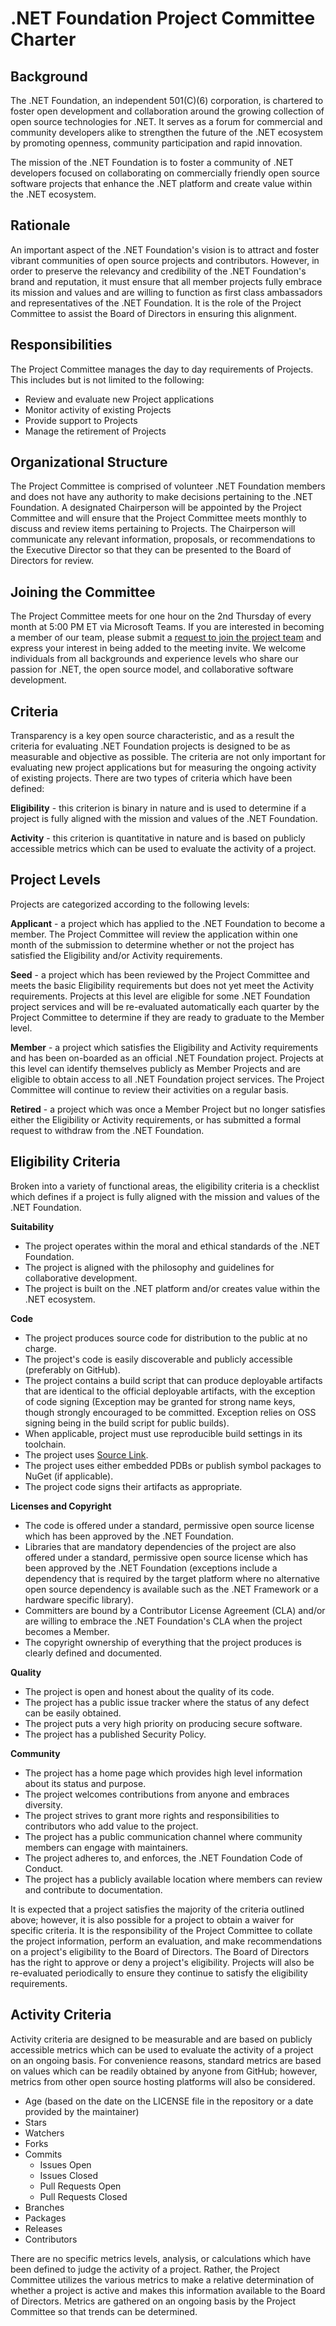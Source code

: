 
# .NET Foundation Project Committee Charter

## Background

The .NET Foundation, an independent 501(C)(6) corporation, is chartered to foster open development and collaboration around the growing collection of open source technologies for .NET. It serves as a forum for commercial and community developers alike to strengthen the future of the .NET ecosystem by promoting openness, community participation and rapid innovation.

The mission of the .NET Foundation is to foster a community of .NET developers focused on collaborating on commercially friendly open source software projects that enhance the .NET platform and create value within the .NET ecosystem.

## Rationale

An important aspect of the .NET Foundation's vision is to attract and foster vibrant communities of open source projects and contributors. However, in order to preserve the relevancy and credibility of the .NET Foundation's brand and reputation, it must ensure that all member projects fully embrace its mission and values and are willing to function as first class ambassadors and representatives of the .NET Foundation. It is the role of the Project Committee to assist the Board of Directors in ensuring this alignment.

## Responsibilities

The Project Committee manages the day to day requirements of Projects. This includes but is not limited to the following:

- Review and evaluate new Project applications
- Monitor activity of existing Projects
- Provide support to Projects
- Manage the retirement of Projects

## Organizational Structure

The Project Committee is comprised of volunteer .NET Foundation members and does not have any authority to make decisions pertaining to the .NET Foundation. A designated Chairperson will be appointed by the Project Committee and will ensure that the Project Committee meets monthly to discuss and review items pertaining to Projects. The Chairperson will communicate any relevant information, proposals, or recommendations to the Executive Director so that they can be presented to the Board of Directors for review. 

## Joining the Committee

The Project Committee meets for one hour on the 2nd Thursday of every month at 5:00 PM ET via Microsoft Teams. If you are interested in becoming a member of our team, please submit a [request to join the project team](https://github.com/dotnet-foundation/projects/issues/new?assignees=sbwalker&labels=membership&template=membership.md) and express your interest in being added to the meeting invite. We welcome individuals from all backgrounds and experience levels who share our passion for .NET, the open source model, and collaborative software development.

## Criteria

Transparency is a key open source characteristic, and as a result the criteria for evaluating .NET Foundation projects is designed to be as measurable and objective as possible. The criteria are not only important for evaluating new project applications but for measuring the ongoing activity of existing projects. There are two types of criteria which have been defined:

**Eligibility** - this criterion is binary in nature and is used to determine if a project is fully aligned with the mission and values of the .NET Foundation.

**Activity** - this criterion is quantitative in nature and is based on publicly accessible metrics which can be used to evaluate the activity of a project.

## Project Levels

Projects are categorized according to the following levels: 

**Applicant** - a project which has applied to the .NET Foundation to become a member. The Project Committee will review the application within one month of the submission to determine whether or not the project has satisfied the Eligibility and/or Activity requirements. 

**Seed** - a project which has been reviewed by the Project Committee and meets the basic Eligibility requirements but does not yet meet the Activity requirements. Projects at this level are eligible for some .NET Foundation project services and will be re-evaluated automatically each quarter by the Project Committee to determine if they are ready to graduate to the Member level.

**Member** - a project which satisfies the Eligibility and Activity requirements and has been on-boarded as an official .NET Foundation project. Projects at this level can identify themselves publicly as Member Projects and are eligible to obtain access to all .NET Foundation project services. The Project Committee will continue to review their activities on a regular basis.

**Retired** - a project which was once a Member Project but no longer satisfies either the Eligibility or Activity requirements, or has submitted a formal request to withdraw from the .NET Foundation.

## Eligibility Criteria

Broken into a variety of functional areas, the eligibility criteria is a checklist which defines if a project is fully aligned with the mission and values of the .NET Foundation.

**Suitability**

- The project operates within the moral and ethical standards of the .NET Foundation.
- The project is aligned with the philosophy and guidelines for collaborative development.
- The project is built on the .NET platform and/or creates value within the .NET ecosystem.

**Code**

- The project produces source code for distribution to the public at no charge.
- The project's code is easily discoverable and publicly accessible (preferably on GitHub). 
- The project contains a build script that can produce deployable artifacts that are identical to the official deployable artifacts, with the exception of code signing (Exception may be granted for strong name keys, though strongly encouraged to be committed. Exception relies on OSS signing being in the build script for public builds).
- When applicable, project must use reproducible build settings in its toolchain.
- The project uses [Source Link](https://docs.microsoft.com/en-us/dotnet/standard/library-guidance/sourcelink).
- The project uses either embedded PDBs or publish symbol packages to NuGet (if applicable).
- The project code signs their artifacts as appropriate.

**Licenses and Copyright**

- The code is offered under a standard, permissive open source license which has been approved by the .NET Foundation.
- Libraries that are mandatory dependencies of the project are also offered under a standard, permissive open source license which has been approved by the .NET Foundation (exceptions include a dependency that is required by the target platform where no alternative open source dependency is available such as the .NET Framework or a hardware specific library).
- Committers are bound by a Contributor License Agreement (CLA) and/or are willing to embrace the .NET Foundation's CLA when the project becomes a Member.
- The copyright ownership of everything that the project produces is clearly defined and documented.

**Quality**

- The project is open and honest about the quality of its code.
- The project has a public issue tracker where the status of any defect can be easily obtained.
- The project puts a very high priority on producing secure software. 
- The project has a published Security Policy.

**Community**

- The project has a home page which provides high level information about its status and purpose.
- The project welcomes contributions from anyone and embraces diversity.
- The project strives to grant more rights and responsibilities to contributors who add value to the project.
- The project has a public communication channel where community members can engage with maintainers.
- The project adheres to, and enforces, the .NET Foundation Code of Conduct.
- The project has a publicly available location where members can review and contribute to documentation.

It is expected that a project satisfies the majority of the criteria outlined above; however, it is also possible for a project to obtain a waiver for specific criteria. It is the responsibility of the Project Committee to collate the project information, perform an evaluation, and make recommendations on a project's eligibility to the Board of Directors. The Board of Directors has the right to approve or deny a project's eligibility. Projects will also be re-evaluated periodically to ensure they continue to satisfy the eligibility requirements.

## Activity Criteria

Activity criteria are designed to be measurable and are based on publicly accessible metrics which can be used to evaluate the activity of a project on an ongoing basis. For convenience reasons, standard metrics are based on values which can be readily obtained by anyone from GitHub; however, metrics from other open source hosting platforms will also be considered.

- Age (based on the date on the LICENSE file in the repository or a date provided by the maintainer) 
- Stars
- Watchers
- Forks
- Commits
  - Issues Open
  - Issues Closed
  - Pull Requests Open
  - Pull Requests Closed
- Branches
- Packages
- Releases
- Contributors

There are no specific metrics levels, analysis, or calculations which have been defined to judge the activity of a project. Rather, the Project Committee utilizes the various metrics to make a relative determination of whether a project is active and makes this information available to the Board of Directors. Metrics are gathered on an ongoing basis by the Project Committee so that trends can be determined.
